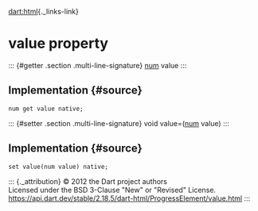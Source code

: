 [dart:html](../../dart-html/dart-html-library){._links-link}

value property
==============

::: {#getter .section .multi-line-signature}
[num](../../dart-core/num-class) value
:::

Implementation {#source}
--------------

``` {.language-dart data-language="dart"}
num get value native;
```

::: {#setter .section .multi-line-signature}
void value=([num](../../dart-core/num-class) value)
:::

Implementation {#source}
--------------

``` {.language-dart data-language="dart"}
set value(num value) native;
```

::: {._attribution}
© 2012 the Dart project authors\
Licensed under the BSD 3-Clause \"New\" or \"Revised\" License.\
<https://api.dart.dev/stable/2.18.5/dart-html/ProgressElement/value.html>
:::
